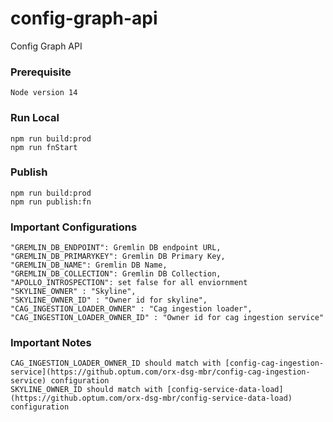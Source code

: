 # config-graph-api
Config Graph API

### Prerequisite
    Node version 14

### Run Local
	npm run build:prod
	npm run fnStart

### Publish
	npm run build:prod
	npm run publish:fn

### Important Configurations
	"GREMLIN_DB_ENDPOINT": Gremlin DB endpoint URL,
    "GREMLIN_DB_PRIMARYKEY": Gremlin DB Primary Key,
    "GREMLIN_DB_NAME": Gremlin DB Name,
    "GREMLIN_DB_COLLECTION": Gremlin DB Collection,
    "APOLLO_INTROSPECTION": set false for all enviornment
    "SKYLINE_OWNER" : "Skyline",
    "SKYLINE_OWNER_ID" : "Owner id for skyline",
    "CAG_INGESTION_LOADER_OWNER" : "Cag ingestion loader",
    "CAG_INGESTION_LOADER_OWNER_ID" : "Owner id for cag ingestion service"

### Important Notes
    CAG_INGESTION_LOADER_OWNER_ID should match with [config-cag-ingestion-service](https://github.optum.com/orx-dsg-mbr/config-cag-ingestion-service) configuration
    SKYLINE_OWNER_ID should match with [config-service-data-load](https://github.optum.com/orx-dsg-mbr/config-service-data-load) configuration

